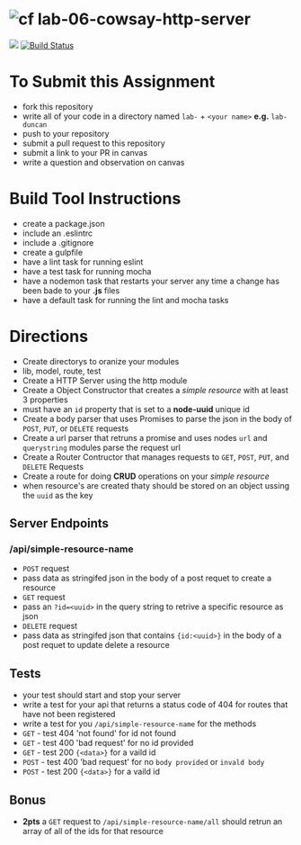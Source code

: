 ![cf](https://i.imgur.com/7v5ASc8.png) lab-06-cowsay-http-server
======

[![](https://img.shields.io/badge/Issues%3F-Ask%20for%20Help!-55cbe0.svg)](https://github.com/codefellows/seattle-javascript-401n1/issues/new)
[![Build Status](https://travis-ci.org/codefellows-seattle-javascript-401n1/lab-07-single-resource-api.svg?branch=master)](https://travis-ci.org/codefellows-seattle-javascript-401n1/lab-07-single-resource-api)

# To Submit this Assignment
  * fork this repository
  * write all of your code in a directory named `lab-` + `<your name>` **e.g.** `lab-duncan`
  * push to your repository
  * submit a pull request to this repository
  * submit a link to your PR in canvas
  * write a question and observation on canvas

# Build Tool Instructions
* create a package.json
* include an .eslintrc
* include a .gitignore
* create a gulpfile
 * have a lint task for running eslint
 * have a test task for running mocha
 * have a nodemon task that restarts your server any time a change has been bade to your **.js** files
 * have a default task for running the lint and mocha tasks

# Directions
* Create directorys to oranize your modules 
 * lib, model, route, test
* Create a HTTP Server using the http module
* Create a Object Constructor that creates a _simple resource_ with at least 3 properties
 * must have an `id` property that is set to a **node-uuid** unique id
* Create a body parser that uses Promises to parse the json in the body of `POST`, `PUT`, or `DELETE` requests
* Create a url parser that retruns a promise and uses nodes `url` and `querystring` modules parse the request url
* Create a Router Contructor that manages requests to `GET`, `POST`, `PUT`, and `DELETE` Requests
* Create a route for doing **CRUD** operations on your _simple resource_
 * when resource's are created thaty should be stored on an object ussing the `uuid` as the key

## Server Endpoints
### /api/simple-resource-name
* `POST` request
 * pass data as stringifed json in the body of a post requet to create a resource
* `GET` request 
 * pass an `?id=<uuid>` in the query string to retrive a specific resource as json
* `DELETE` request
 * pass data as stringifed json that contains `{id:<uuid>}` in the body of a post requet to update delete a resource

## Tests 
* your test should start and stop your server
* write a test for your api that returns a status code of 404 for routes that have not been registered
* write a test for you `/api/simple-resource-name` for the methods
 * `GET` - test 404 'not found' for id not found
 * `GET` - test 400 'bad request' for no id provided
 * `GET` - test 200 `{<data>}` for a vaild id 
 * `POST` - test 400 'bad request' for no `body provided` or `invald body`
 * `POST` - test 200 `{<data>}` for a vaild id 

## Bonus
* **2pts** a `GET` request to `/api/simple-resource-name/all` should retrun an array of all of the ids for that resource

